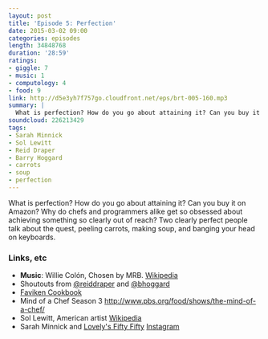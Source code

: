 ```yaml
---
layout: post
title: 'Episode 5: Perfection'
date: 2015-03-02 09:00
categories: episodes
length: 34848768
duration: '28:59'
ratings:
- giggle: 7
- music: 1
- computology: 4
- food: 9
link: http://d5e3yh7f757go.cloudfront.net/eps/brt-005-160.mp3
summary: |
  What is perfection? How do you go about attaining it? Can you buy it on Amazon? Why do chefs and programmers alike get so obsessed about achieving something so clearly out of reach? Two clearly perfect people talk about the quest, peeling carrots, making soup, and banging your head on keyboards.
soundcloud: 226213429
tags:
- Sarah Minnick
- Sol Lewitt
- Reid Draper
- Barry Hoggard
- carrots
- soup
- perfection
---
```

What is perfection? How do you go about attaining it? Can you buy it on Amazon? Why do chefs and programmers alike get so obsessed about achieving something so clearly out of reach? Two clearly perfect people talk about the quest, peeling carrots, making soup, and banging your head on keyboards.

<!-- more -->

### Links, etc

* <strong>Music</strong>: Willie Colón, Chosen by MRB. [Wikipedia](http://en.wikipedia.org/wiki/El_Malo)
* Shoutouts from [@reiddraper](https://twitter.com/reiddraper) and [@bhoggard](https://twitter.com/bhoggard)
* [Faviken Cookbook](http://www.amazon.com/F%C3%A4viken-Magnus-Nilsson/dp/0714864706)
* Mind of a Chef Season 3 <http://www.pbs.org/food/shows/the-mind-of-a-chef/>
* Sol Lewitt, American artist [Wikipedia](http://en.wikipedia.org/wiki/Sol_LeWitt)
* Sarah Minnick and [Lovely's Fifty Fifty](https://lovelysfiftyfifty.wordpress.com/) [Instagram](https://instagram.com/sarahminnick_/)
